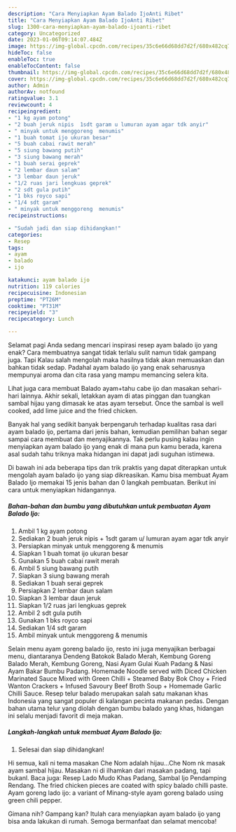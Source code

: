 ```yaml
---
description: "Cara Menyiapkan Ayam Balado IjoAnti Ribet"
title: "Cara Menyiapkan Ayam Balado IjoAnti Ribet"
slug: 1300-cara-menyiapkan-ayam-balado-ijoanti-ribet
category: Uncategorized
date: 2023-01-06T09:14:07.484Z
image: https://img-global.cpcdn.com/recipes/35c6e66d68dd7d2f/680x482cq70/ayam-balado-ijo-foto-resep-utama.jpg
hideToc: false
enableToc: true
enableTocContent: false
thumbnail: https://img-global.cpcdn.com/recipes/35c6e66d68dd7d2f/680x482cq70/ayam-balado-ijo-foto-resep-utama.jpg
cover: https://img-global.cpcdn.com/recipes/35c6e66d68dd7d2f/680x482cq70/ayam-balado-ijo-foto-resep-utama.jpg
author: Admin
authorAv: notfound
ratingvalue: 3.1
reviewcount: 4
recipeingredient:
- "1 kg ayam potong"
- "2 buah jeruk nipis  1sdt garam u lumuran ayam agar tdk anyir"
- " minyak untuk menggoreng  menumis"
- "1 buah tomat ijo ukuran besar"
- "5 buah cabai rawit merah"
- "5 siung bawang putih"
- "3 siung bawang merah"
- "1 buah serai geprek"
- "2 lembar daun salam"
- "3 lembar daun jeruk"
- "1/2 ruas jari lengkuas geprek"
- "2 sdt gula putih"
- "1 bks royco sapi"
- "1/4 sdt garam"
- " minyak untuk menggoreng  menumis"
recipeinstructions:

- "Sudah jadi dan siap dihidangkan!"
categories:
- Resep
tags:
- ayam
- balado
- ijo

katakunci: ayam balado ijo 
nutrition: 119 calories
recipecuisine: Indonesian
preptime: "PT26M"
cooktime: "PT31M"
recipeyield: "3"
recipecategory: Lunch

---
```



Selamat pagi Anda sedang mencari inspirasi resep ayam balado ijo yang enak? Cara membuatnya sangat tidak terlalu sulit namun tidak gampang juga. Tapi Kalau salah mengolah maka hasilnya tidak akan memuaskan dan bahkan tidak sedap. Padahal ayam balado ijo yang enak seharusnya mempunyai aroma dan cita rasa yang mampu memancing selera kita.


Lihat juga cara membuat Balado ayam+tahu cabe ijo dan masakan sehari-hari lainnya. Akhir sekali, letakkan ayam di atas pinggan dan tuangkan sambal hijau yang dimasak ke atas ayam tersebut. Once the sambal is well cooked, add lime juice and the fried chicken.

Banyak hal yang sedikit banyak berpengaruh terhadap kualitas rasa dari ayam balado ijo, pertama dari jenis bahan, kemudian pemilihan bahan segar sampai cara membuat dan menyajikannya. Tak perlu pusing kalau ingin menyiapkan ayam balado ijo yang enak di mana pun kamu berada, karena asal sudah tahu triknya maka hidangan ini dapat jadi suguhan istimewa.


Di bawah ini ada beberapa tips dan trik praktis yang dapat diterapkan untuk mengolah ayam balado ijo yang siap dikreasikan. Kamu bisa membuat Ayam Balado Ijo memakai 15 jenis bahan dan 0 langkah pembuatan. Berikut ini cara untuk menyiapkan hidangannya.

<!--inarticleads1-->

##### Bahan-bahan dan bumbu yang dibutuhkan untuk pembuatan Ayam Balado Ijo:

1. Ambil 1 kg ayam potong
1. Sediakan 2 buah jeruk nipis + 1sdt garam u/ lumuran ayam agar tdk anyir
1. Persiapkan  minyak untuk menggoreng &amp; menumis
1. Siapkan 1 buah tomat ijo ukuran besar
1. Gunakan 5 buah cabai rawit merah
1. Ambil 5 siung bawang putih
1. Siapkan 3 siung bawang merah
1. Sediakan 1 buah serai geprek
1. Persiapkan 2 lembar daun salam
1. Siapkan 3 lembar daun jeruk
1. Siapkan 1/2 ruas jari lengkuas geprek
1. Ambil 2 sdt gula putih
1. Gunakan 1 bks royco sapi
1. Sediakan 1/4 sdt garam
1. Ambil  minyak untuk menggoreng &amp; menumis


Selain menu ayam goreng balado ijo, resto ini juga menyajikan berbagai menu, diantaranya Dendeng Batokok Balado Merah, Kembung Goreng Balado Merah, Kembung Goreng, Nasi Ayam Gulai Kuah Padang &amp; Nasi Ayam Bakar Bumbu Padang. Homemade Noodle served with Diced Chicken Marinated Sauce Mixed with Green Chilli + Steamed Baby Bok Choy + Fried Wanton Crackers + Infused Savoury Beef Broth Soup + Homemade Garlic Chilli Sauce. Resep telur balado merupakan salah satu makanan khas Indonesia yang sangat populer di kalangan pecinta makanan pedas. Dengan bahan utama telur yang diolah dengan bumbu balado yang khas, hidangan ini selalu menjadi favorit di meja makan. 

<!--inarticleads2-->

##### Langkah-langkah untuk membuat Ayam Balado Ijo:


1. Selesai dan siap dihidangkan!

Hi semua, kali ni tema masakan Che Nom adalah hijau…Che Nom nk masak ayam sambal hijau. Masakan ni di ilhamkan dari masakan padang, tapi bukanl. Baca juga: Resep Lado Mudo Khas Padang, Sambal Ijo Pendamping Rendang. The fried chicken pieces are coated with spicy balado chilli paste. Ayam goreng lado ijo: a variant of Minang-style ayam goreng balado using green chili pepper. 

Gimana nih? Gampang kan? Itulah cara menyiapkan ayam balado ijo yang bisa anda lakukan di rumah. Semoga bermanfaat dan selamat mencoba!
